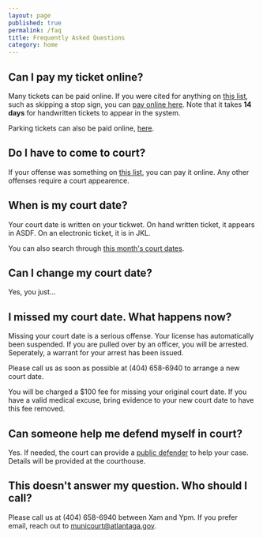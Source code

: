 ```yaml
---
layout: page
published: true
permalink: /faq
title: Frequently Asked Questions
category: home
---
```


## Can I pay my ticket online?

Many tickets can be paid online. If you were cited for anything on [this list](/payableonline), such as skipping a stop sign, you can [pay online here](https://courtview.atlantaga.gov/pa/EPpa.urd/epmw2000*display). Note that it takes __14 days__ for handwritten tickets to appear in the system.

Parking tickets can also be paid online, [here](https://step1.caledoncard.com/tickets/atlanta.html). 

## Do I have to come to court?

If your offense was something on [this list](/payableonline), you can pay it online. Any other offenses require a court appearence.

## When is my court date?

Your court date is written on your tickwet. On hand written ticket, it appears in ASDF. On an electronic ticket, it is in JKL.

You can also search through [this month's court dates](http://courtview.atlantaga.gov/courtcalendars/default.aspx?Calendar=D).

## Can I change my court date?

Yes, you just...

## I missed my court date. What happens now?

Missing your court date is a serious offense. Your license has automatically been suspended. If you are pulled over by an officer, you will be arrested. Seperately, a warrant for your arrest has been issued.

Please call us as soon as possible at (404) 658-6940 to arrange a new court date.

You will be charged a $100 fee for missing your original court date. If you have a valid medical excuse, bring evidence to your new court date to have this fee removed.

## Can someone help me defend myself in court?

Yes. If needed, the court can provide a [public defender](/publicdefender) to help your case. Details will be provided at the courthouse.

## This doesn't answer my question. Who should I call?

Please call us at (404) 658-6940 between Xam and Ypm. If you prefer email, reach out to <a href="mailto:municourt@atlantaga.gov">municourt@atlantaga.gov</a>.
